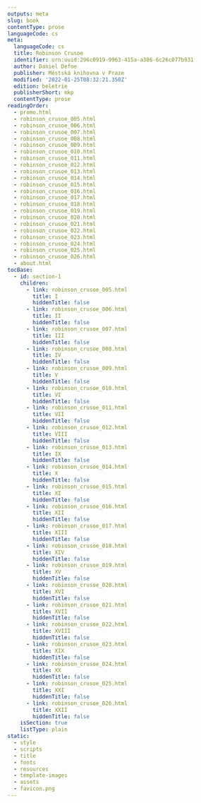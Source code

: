 ```yaml
---
outputs: meta
slug: book
contentType: prose
languageCode: cs
meta:
  languageCode: cs
  title: Robinson Crusoe
  identifier: urn:uuid:296c0919-9963-415a-a386-6c26c077b931
  author: Daniel Defoe
  publisher: Městská knihovna v Praze
  modified: '2022-01-25T08:32:21.350Z'
  edition: beletrie
  publisherShort: mkp
  contentType: prose
readingOrder:
  - promo.html
  - robinson_crusoe_005.html
  - robinson_crusoe_006.html
  - robinson_crusoe_007.html
  - robinson_crusoe_008.html
  - robinson_crusoe_009.html
  - robinson_crusoe_010.html
  - robinson_crusoe_011.html
  - robinson_crusoe_012.html
  - robinson_crusoe_013.html
  - robinson_crusoe_014.html
  - robinson_crusoe_015.html
  - robinson_crusoe_016.html
  - robinson_crusoe_017.html
  - robinson_crusoe_018.html
  - robinson_crusoe_019.html
  - robinson_crusoe_020.html
  - robinson_crusoe_021.html
  - robinson_crusoe_022.html
  - robinson_crusoe_023.html
  - robinson_crusoe_024.html
  - robinson_crusoe_025.html
  - robinson_crusoe_026.html
  - about.html
tocBase:
  - id: section-1
    children:
      - link: robinson_crusoe_005.html
        title: I
        hiddenTitle: false
      - link: robinson_crusoe_006.html
        title: II
        hiddenTitle: false
      - link: robinson_crusoe_007.html
        title: III
        hiddenTitle: false
      - link: robinson_crusoe_008.html
        title: IV
        hiddenTitle: false
      - link: robinson_crusoe_009.html
        title: V
        hiddenTitle: false
      - link: robinson_crusoe_010.html
        title: VI
        hiddenTitle: false
      - link: robinson_crusoe_011.html
        title: VII
        hiddenTitle: false
      - link: robinson_crusoe_012.html
        title: VIII
        hiddenTitle: false
      - link: robinson_crusoe_013.html
        title: IX
        hiddenTitle: false
      - link: robinson_crusoe_014.html
        title: X
        hiddenTitle: false
      - link: robinson_crusoe_015.html
        title: XI
        hiddenTitle: false
      - link: robinson_crusoe_016.html
        title: XII
        hiddenTitle: false
      - link: robinson_crusoe_017.html
        title: XIII
        hiddenTitle: false
      - link: robinson_crusoe_018.html
        title: XIV
        hiddenTitle: false
      - link: robinson_crusoe_019.html
        title: XV
        hiddenTitle: false
      - link: robinson_crusoe_020.html
        title: XVI
        hiddenTitle: false
      - link: robinson_crusoe_021.html
        title: XVII
        hiddenTitle: false
      - link: robinson_crusoe_022.html
        title: XVIII
        hiddenTitle: false
      - link: robinson_crusoe_023.html
        title: XIX
        hiddenTitle: false
      - link: robinson_crusoe_024.html
        title: XX
        hiddenTitle: false
      - link: robinson_crusoe_025.html
        title: XXI
        hiddenTitle: false
      - link: robinson_crusoe_026.html
        title: XXII
        hiddenTitle: false
    isSection: true
    listType: plain
static:
  - style
  - scripts
  - title
  - fonts
  - resources
  - template-images
  - assets
  - favicon.png
---
```

